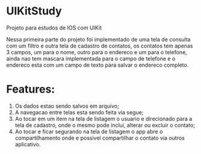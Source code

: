 # UIKitStudy
Projeto para estudos de IOS com UIKit

Nessa primeira parte do projeto foi implementado de uma tela de consulta com um filtro e outra tela de cadastro de contatos, os contatos tem apenas 3 campos, um para o nome, outro para o endereco e um para o telefone, ainda nao tem mascara implementada para o campo de telefone e o endereco esta com um campo de texto para salvar o endereco completo.


# Features:

1. Os dados estao sendo salvos em arquivo;
2. A navegacao entre telas esta sendo feita via segue;
3. Ao tocar em um item na tela de listagem o usuario e direcionado para a tela de cadastro, onde o mesmo pode inclui, alterar ou excluir o contato;
4. Ao tocar e ficar segurando na tela de listagem o app abre o compartilhamento onde e possivel compartilhar o contato via outros aplicativo.
